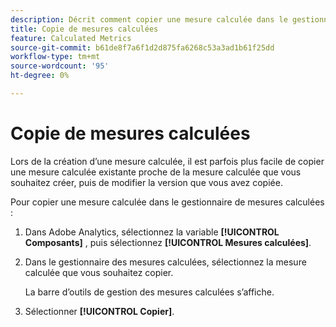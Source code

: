 ```yaml
---
description: Décrit comment copier une mesure calculée dans le gestionnaire de mesures calculées.
title: Copie de mesures calculées
feature: Calculated Metrics
source-git-commit: b61de8f7a6f1d2d875fa6268c53a3ad1b61f25dd
workflow-type: tm+mt
source-wordcount: '95'
ht-degree: 0%

---
```


# Copie de mesures calculées

Lors de la création d’une mesure calculée, il est parfois plus facile de copier une mesure calculée existante proche de la mesure calculée que vous souhaitez créer, puis de modifier la version que vous avez copiée.

Pour copier une mesure calculée dans le gestionnaire de mesures calculées :

1. Dans Adobe Analytics, sélectionnez la variable **[!UICONTROL Composants]** , puis sélectionnez **[!UICONTROL Mesures calculées]**.

1. Dans le gestionnaire des mesures calculées, sélectionnez la mesure calculée que vous souhaitez copier.

   La barre d’outils de gestion des mesures calculées s’affiche.

1. Sélectionner **[!UICONTROL Copier]**.